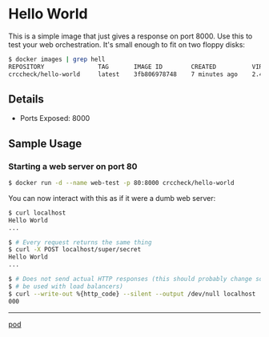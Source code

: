 Hello World
===========

This is a simple image that just gives a response on port 8000. Use this to
test your web orchestration. It's small enough to fit on two floppy disks:

```bash
$ docker images | grep hell
REPOSITORY               TAG       IMAGE ID        CREATED          VIRTUAL SIZE
crccheck/hello-world     latest    3fb806978748    7 minutes ago    2.434 MB
```


Details
-------
* Ports Exposed: 8000


Sample Usage
------------

### Starting a web server on port 80

```bash
$ docker run -d --name web-test -p 80:8000 crccheck/hello-world
```

You can now interact with this as if it were a dumb web server:

```bash
$ curl localhost
Hello World
...

$ # Every request returns the same thing
$ curl -X POST localhost/super/secret
Hello World
...

$ # Does not send actual HTTP responses (this should probably change so this can
$ # be used with load balancers)
$ curl --write-out %{http_code} --silent --output /dev/null localhost
000
```

----
[pod](https://github.com/crccheck/docker-pod)
